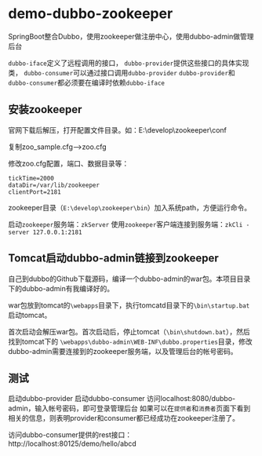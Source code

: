 # demo-dubbo-zookeeper
SpringBoot整合Dubbo，使用zookeeper做注册中心，使用dubbo-admin做管理后台

`dubbo-iface`定义了远程调用的接口，
`dubbo-provider`提供这些接口的具体实现类，
`dubbo-consumer`可以通过接口调用`dubbo-provider`
`dubbo-provider`和`dubbo-consumer`都必须要在编译时依赖`dubbo-iface`

## 安装zookeeper

官网下载后解压，打开配置文件目录。如：E:\develop\zookeeper\conf

复制zoo_sample.cfg-->zoo.cfg

修改zoo.cfg配置，端口、数据目录等：

~~~
tickTime=2000
dataDir=/var/lib/zookeeper
clientPort=2181
~~~

zookeeper目录（`E:\develop\zookeeper\bin`）加入系统path，方便运行命令。

启动`zookeeper`服务端：`zkServer`
使用`zookeeper`客户端连接到服务端：`zkCli -server 127.0.0.1:2181`

## Tomcat启动dubbo-admin链接到zookeeper

自己到dubbo的Github下载源码，编译一个dubbo-admin的war包。本项目目录下的dubbo-admin有我编译好的。

war包放到tomcat的`\webapps`目录下，执行tomcatd目录下的`\bin\startup.bat`启动tomcat。

首次启动会解压war包。首次启动后，停止tomcat（`\bin\shutdown.bat`），然后找到tomcat下的
`\webapps\dubbo-admin\WEB-INF\dubbo.properties`目录，修改dubbo-admin需要连接到的zookeeper服务端，以及管理后台的帐号密码。


## 测试
启动dubbo-provider
启动dubbo-consumer
访问localhost:8080/dubbo-admin，输入帐号密码，即可登录管理后台
如果可以在`提供者`和`消费者`页面下看到相关的信息，则表明provider和consumer都已经成功在zookeeper注册了。

访问dubbo-consumer提供的rest接口：http://localhost:80125/demo/hello/abcd

